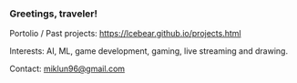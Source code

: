 ### Greetings, traveler!

<!--
**lcebear/lcebear** is a ✨ _special_ ✨ repository because its `README.md` (this file) appears on your GitHub profile.


Here are some ideas to get you started:
- 🔭 I’m currently working on ...
- 🌱 I’m currently learning ...
- 👯 I’m looking to collaborate on ...
- 🤔 I’m looking for help with ...
- 💬 Ask me about ...
- 📫 How to reach me: ...
- 😄 Pronouns: ...
- ⚡ Fun fact: ...
-->
Portolio / Past projects: https://lcebear.github.io/projects.html

Interests: AI, ML, game development, gaming, live streaming and drawing.

Contact: miklun96@gmail.com
